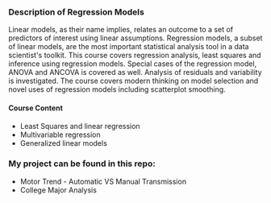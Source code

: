 ### Description of Regression Models

Linear models, as their name implies, relates an outcome to a set of predictors of interest using linear assumptions. Regression models, a subset of linear models, are the most important statistical analysis tool in a data scientist's toolkit. This course covers regression analysis, least squares and inference using regression models. Special cases of the regression model, ANOVA and ANCOVA is covered as well. Analysis of residuals and variability is investigated. The course covers modern thinking on model selection and novel uses of regression models including scatterplot smoothing.

#### Course Content

- Least Squares and linear regression
- Multivariable regression
- Generalized linear models

### My project can be found in this repo:

- Motor Trend - Automatic VS Manual Transmission
- College Major Analysis